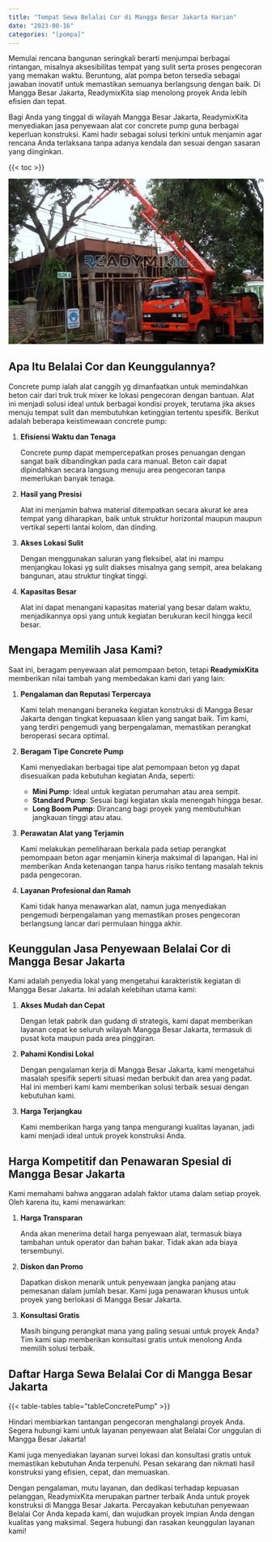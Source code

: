 ```yaml
---
title: "Tempat Sewa Belalai Cor di Mangga Besar Jakarta Harian"
date: "2023-08-16"
categories: "[pompa]"
---
```


Memulai rencana bangunan seringkali berarti menjumpai berbagai rintangan, misalnya aksesibilitas tempat yang sulit serta proses pengecoran yang memakan waktu. Beruntung, alat pompa beton tersedia sebagai jawaban inovatif untuk memastikan semuanya berlangsung dengan baik. Di Mangga Besar Jakarta, ReadymixKita siap menolong proyek Anda lebih efisien dan tepat.

Bagi Anda yang tinggal di wilayah Mangga Besar Jakarta, ReadymixKita menyediakan jasa penyewaan alat cor concrete pump guna berbagai keperluan konstruksi. Kami hadir sebagai solusi terkini untuk menjamin agar rencana Anda terlaksana tanpa adanya kendala dan sesuai dengan sasaran yang diinginkan.

{{< toc >}}

![Tempat Sewa Belalai Cor di Mangga Besar Jakarta Harian](/images/pompa/sewa-pompa-17.jpg)

## Apa Itu Belalai Cor dan Keunggulannya?

Concrete pump ialah alat canggih yg dimanfaatkan untuk memindahkan beton cair dari truk truk mixer ke lokasi pengecoran dengan bantuan. Alat ini menjadi solusi ideal untuk berbagai kondisi proyek, terutama jika akses menuju tempat sulit dan membutuhkan ketinggian tertentu spesifik. Berikut adalah beberapa keistimewaan concrete pump:

1. **Efisiensi Waktu dan Tenaga**

   Concrete pump dapat mempercepatkan proses penuangan dengan sangat baik dibandingkan pada cara manual. Beton cair dapat dipindahkan secara langsung menuju area pengecoran tanpa memerlukan banyak tenaga.

2. **Hasil yang Presisi**

   Alat ini menjamin bahwa material ditempatkan secara akurat ke area tempat yang diharapkan, baik untuk struktur horizontal maupun maupun vertikal seperti lantai kolom, dan dinding.

3. **Akses Lokasi Sulit**

   Dengan menggunakan saluran yang fleksibel, alat ini mampu menjangkau lokasi yg sulit diakses misalnya gang sempit, area belakang bangunan, atau struktur tingkat tinggi.

4. **Kapasitas Besar**

   Alat ini dapat menangani kapasitas material yang besar dalam waktu, menjadikannya opsi yang untuk kegiatan berukuran kecil hingga kecil besar.

## Mengapa Memilih Jasa Kami?

Saat ini, beragam penyewaan alat pemompaan beton, tetapi **ReadymixKita** memberikan nilai tambah yang membedakan kami dari yang lain:

1. **Pengalaman dan Reputasi Terpercaya**

   Kami telah menangani beraneka kegiatan konstruksi di Mangga Besar Jakarta dengan tingkat kepuasaan klien yang sangat baik. Tim kami, yang terdiri pengemudi yang berpengalaman, memastikan perangkat beroperasi secara optimal.

2. **Beragam Tipe Concrete Pump**

   Kami menyediakan berbagai tipe alat pemompaan beton yg dapat disesuaikan pada kebutuhan kegiatan Anda, seperti:
   - **Mini Pump**: Ideal untuk kegiatan perumahan atau area sempit.
   - **Standard Pump**: Sesuai bagi kegiatan skala menengah hingga besar.
   - **Long Boom Pump**: Dirancang bagi proyek yang membutuhkan jangkauan tinggi atau atau.

3. **Perawatan Alat yang Terjamin**

   Kami melakukan pemeliharaan berkala pada setiap perangkat pemompaan beton agar menjamin kinerja maksimal di lapangan. Hal ini memberikan Anda ketenangan tanpa harus risiko tentang masalah teknis pada pengecoran.

4. **Layanan Profesional dan Ramah**

   Kami tidak hanya menawarkan alat, namun juga menyediakan pengemudi berpengalaman yang memastikan proses pengecoran berlangsung lancar dari permulaan hingga akhir.

## Keunggulan Jasa Penyewaan Belalai Cor di Mangga Besar Jakarta

Kami adalah penyedia lokal yang mengetahui karakteristik kegiatan di Mangga Besar Jakarta. Ini adalah kelebihan utama kami:

1. **Akses Mudah dan Cepat**

   Dengan letak pabrik dan gudang di strategis, kami dapat memberikan layanan cepat ke seluruh wilayah Mangga Besar Jakarta, termasuk di pusat kota maupun pada area pinggiran.

2. **Pahami Kondisi Lokal**

   Dengan pengalaman kerja di Mangga Besar Jakarta, kami mengetahui masalah spesifik seperti situasi medan berbukit dan area yang padat. Hal ini memberi kami kami memberikan solusi terbaik sesuai dengan kebutuhan kami.

3. **Harga Terjangkau**

   Kami memberikan harga yang tanpa mengurangi kualitas layanan, jadi kami menjadi ideal untuk proyek konstruksi Anda.

## Harga Kompetitif dan Penawaran Spesial di Mangga Besar Jakarta

Kami memahami bahwa anggaran adalah faktor utama dalam setiap proyek. Oleh karena itu, kami menawarkan:

1. **Harga Transparan**

   Anda akan menerima detail harga penyewaan alat, termasuk biaya tambahan untuk operator dan bahan bakar. Tidak akan ada biaya tersembunyi.

2. **Diskon dan Promo**

   Dapatkan diskon menarik untuk penyewaan jangka panjang atau pemesanan dalam jumlah besar. Kami juga penawaran khusus untuk proyek yang berlokasi di Mangga Besar Jakarta.

3. **Konsultasi Gratis**

   Masih bingung perangkat mana yang paling sesuai untuk proyek Anda? Tim kami siap memberikan konsultasi gratis untuk menolong Anda memilih solusi terbaik.

## Daftar Harga Sewa Belalai Cor di Mangga Besar Jakarta

{{< table-tables table="tableConcretePump" >}}

Hindari membiarkan tantangan pengecoran menghalangi proyek Anda. Segera hubungi kami untuk layanan penyewaan alat Belalai Cor unggulan di Mangga Besar Jakarta!

Kami juga menyediakan layanan survei lokasi dan konsultasi gratis untuk memastikan kebutuhan Anda terpenuhi. Pesan sekarang dan nikmati hasil konstruksi yang efisien, cepat, dan memuaskan.

Dengan pengalaman, mutu layanan, dan dedikasi terhadap kepuasan pelanggan, ReadymixKita merupakan partner terbaik Anda untuk proyek konstruksi di Mangga Besar Jakarta. Percayakan kebutuhan penyewaan Belalai Cor Anda kepada kami, dan wujudkan proyek impian Anda dengan kualitas yang maksimal. Segera hubungi dan rasakan keunggulan layanan kami!